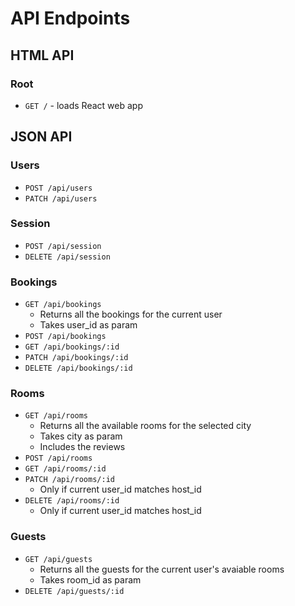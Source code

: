 # API Endpoints

## HTML API

### Root

- `GET /` - loads React web app

## JSON API

### Users

- `POST /api/users`
- `PATCH /api/users`

### Session

- `POST /api/session`
- `DELETE /api/session`

### Bookings

- `GET /api/bookings`
  - Returns all the bookings for the current user
  - Takes user_id as param
- `POST /api/bookings`
- `GET /api/bookings/:id`
- `PATCH /api/bookings/:id`
- `DELETE /api/bookings/:id`

### Rooms

- `GET /api/rooms`
  - Returns all the available rooms for the selected city
  - Takes city as param
  - Includes the reviews
- `POST /api/rooms`
- `GET /api/rooms/:id`
- `PATCH /api/rooms/:id`
  - Only if current user_id matches host_id
- `DELETE /api/rooms/:id`
  - Only if current user_id matches host_id

### Guests

- `GET /api/guests`
  - Returns all the guests for the current user's avaiable rooms
  - Takes room_id as param
- `DELETE /api/guests/:id`


